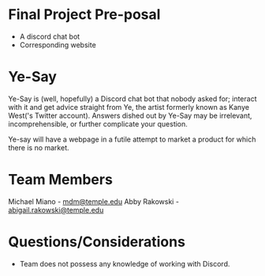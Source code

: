 # Final Project Pre-posal
- A discord chat bot
- Corresponding website

# Ye-Say
Ye-Say is (well, hopefully) a Discord chat bot that nobody asked for; interact with it and get advice straight from Ye, the artist formerly known as Kanye West('s Twitter account). Answers dished out by Ye-Say may be irrelevant, incomprehensible, or further complicate your question. 

Ye-say will have a webpage in a futile attempt to market a product for which there is no market. 

# Team Members
Michael Miano - mdm@temple.edu
Abby Rakowski - abigail.rakowski@temple.edu

# Questions/Considerations
- Team does not possess any knowledge of working with Discord. 
